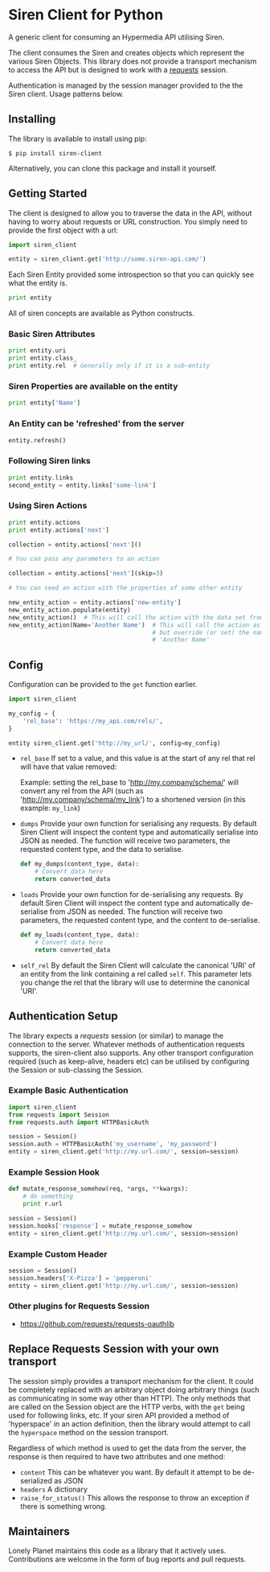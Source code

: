 Siren Client for Python
=======================


A generic client for consuming an Hypermedia API utilising Siren.

The client consumes the Siren and creates objects which represent the various
Siren Objects. This library does not provide a transport mechanism to access the
API but is designed to work with a
[requests](http://docs.python-requests.org/en/latest/) session.

Authentication is managed by the session manager provided to the the Siren
client. Usage patterns below.


## Installing

The library is available to install using pip:

    $ pip install siren-client

Alternatively, you can clone this package and install it yourself.


## Getting Started

The client is designed to allow you to traverse the data in the API, without
having to worry about requests or URL construction. You simply need to provide
the first object with a url:

```python
import siren_client

entity = siren_client.get('http://some.siren-api.com/')
```

Each Siren Entity provided some introspection so that you can quickly see what
the entity is.

```python
print entity
```

All of siren concepts are available as Python constructs.

### Basic Siren Attributes

```python
print entity.uri
print entity.class_
print entity.rel  # Generally only if it is a sub-entity
```

### Siren Properties are available on the entity

```python
print entity['Name']
```

### An Entity can be 'refreshed' from the server

```python
entity.refresh()
```

### Following Siren links

```python
print entity.links
second_entity = entity.links['some-link']
```

### Using Siren Actions

```python
print entity.actions
print entity.actions['next']

collection = entity.actions['next']()

# You can pass any parameters to an action

collection = entity.actions['next'](skip=3)

# You can seed an action with the properties of some other entity

new_entity_action = entity.actions['new-entity']
new_entity_action.populate(entity)
new_entity_action()  # This will call the action with the data set from `entity`
new_entity_action(Name='Another Name')  # This will call the action as above
                                        # but override (or set) the name to be
                                        # 'Another Name'

```

## Config

Configuration can be provided to the `get` function earlier.

```python
import siren_client

my_config = {
    'rel_base': 'https://my_api.com/rels/',
}

entity siren_client.get('http://my_url/', config=my_config)

```

 - `rel_base` If set to a value, and this value is at the start of any rel
    that rel will have that value removed:

    Example:
    setting the rel_base to 'http://my.company/schema/' will convert any
    rel from the API (such as 'http://my.company/schema/my_link') to a
    shortened version (in this example: `my_link`)

 - `dumps` Provide your own function for serialising any requests. By default
    Siren Client will inspect the content type and automatically
    serialise into JSON as needed. The function will receive two
    parameters, the requested content type, and the data to serialise.

    ```python
    def my_dumps(content_type, data):
        # Convert data here
        return converted_data
    ```

 - `loads` Provide your own function for de-serialising any requests. By default
    Siren Client will inspect the content type and automatically
    de-serialise from JSON as needed. The function will receive two
    parameters, the requested content type, and the content to
    de-serialise.

    ```python
    def my_loads(content_type, data):
        # Convert data here
        return converted_data
    ```

 - `self_rel` By default the Siren Client will calculate the canonical 'URI' of
    an entity from the link containing a rel called `self`. This
    parameter lets you change the rel that the library will use to
    determine the canonical 'URI'.


## Authentication Setup

The library expects a *requests* session (or similar) to manage the connection
to the server. Whatever methods of authentication requests supports, the
siren-client also supports. Any other transport configuration required (such as
keep-alive, headers etc) can be utilised by configuring the Session or
sub-classing the Session.

### Example Basic Authentication

```python
import siren_client
from requests import Session
from requests.auth import HTTPBasicAuth

session = Session()
session.auth = HTTPBasicAuth('my_username', 'my_password')
entity = siren_client.get('http://my.url.com/', session=session)
```

### Example Session Hook

```python
def mutate_response_somehow(req, *args, **kwargs):
    # do something
    print r.url

session = Session()
session.hooks['response'] = mutate_response_somehow
entity = siren_client.get('http://my.url.com/', session=session)
```

### Example Custom Header

```python
session = Session()
session.headers['X-Pizza'] = 'pepperoni'
entity = siren_client.get('http://my.url.com/', session=session)
```

### Other plugins for Requests Session

 - https://github.com/requests/requests-oauthlib

## Replace Requests Session with your own transport

The session simply provides a transport mechanism for the client. It could be
completely replaced with an arbitrary object doing arbitrary things (such as
communicating in some way other than HTTP). The only methods that are called on
the Session object are the HTTP verbs, with the `get` being used for following
links, etc. If your siren API provided a method of 'hyperspace' in an action
definition, then the library would attempt to call the `hyperspace` method on
the session transport.

Regardless of which method is used to get the data from the server, the response
is then required to have two attributes and one method:

  - `content` This can be whatever you want. By default it attempt to be
    de-serialized as JSON
  - `headers` A dictionary
  - `raise_for_status()` This allows the response to throw an exception if there
    is something wrong.


## Maintainers

Lonely Planet maintains this code as a library that it actively uses.
Contributions are welcome in the form of bug reports and pull requests.

